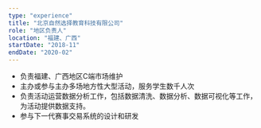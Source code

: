 ```yaml
---
type: "experience"
title: "北京自然选择教育科技有限公司"
role: "地区负责人"
location: "福建、广西"
startDate: "2018-11"
endDate: "2020-02"
---
```

- 负责福建、广西地区C端市场维护
- 主办或参与主办多场地方性大型活动，服务学生数千人次
- 负责活动运营数据分析工作，包括数据清洗、数据分析、数据可视化等工作，为活动提供数据支持。
- 参与下一代赛事交易系统的设计和研发
